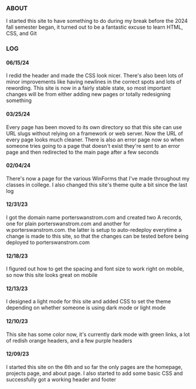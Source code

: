 ### ABOUT

I started this site to have something to do during my break
before the 2024 fall semester began, it turned out to be a
fantastic excuse to learn HTML, CSS, and Git

### LOG

#### 06/15/24
I redid the header and made the CSS look nicer. There's also
been lots of minor improvements like having newlines in the
correct spots and lots of rewording. This site is now in a
fairly stable state, so most important changes will be from
either adding new pages or totally redesigning something

#### 03/25/24
Every page has been moved to its own directory so that this
site can use URL slugs without relying on a framework or web
server. Now the URL of every page looks much cleaner. There
is also an error page now so when someone tries going to a
page that doesn't exist they're sent to an error page and
then redirected to the main page after a few seconds

#### 02/04/24
There's now a page for the various WinForms that I've made
throughout my classes in college. I also changed this site's
theme quite a bit since the last log

#### 12/31/23
I got the domain name porterswanstrom.com and created two
A records, one for plain porterswanstrom.com and another for
w.porterswanstrom.com. the latter is setup to auto-redeploy
everytime a change is made to this site, so that the changes
can be tested before being deployed to porterswanstrom.com

#### 12/18/23
I figured out how to get the spacing and font size to work
right on mobile, so now this site looks great on mobile

#### 12/13/23
I designed a light mode for this site and added CSS to set
the theme depending on whether someone is using dark mode
or light mode

#### 12/10/23
This site has some color now, it's currently dark mode with
green links, a lot of redish orange headers, and a few
purple headers

#### 12/09/23
I started this site on the 6th and so far the only pages
are the homepage, projects page, and about page. I also
started to add some basic CSS and successfully got a
working header and footer
